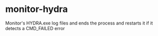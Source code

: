 # monitor-hydra
 Monitor's HYDRA.exe log files and ends the process and restarts it if it detects a CMD_FAILED error
